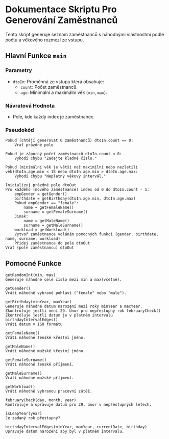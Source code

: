 # Dokumentace Skriptu Pro Generování Zaměstnanců

Tento skript generuje seznam zaměstnanců s náhodnými vlastnostmi podle počtu a věkového rozmezí ze vstupu.

## Hlavní Funkce `main`

### Parametry
- `dtoIn`: Proměnná ze vstupu která obsahuje:
  - `count`: Počet zaměstnanců.
  - `age`: Minimální a maximální věk (`min`, `max`).

### Návratová Hodnota
- Pole, kde každý index je zaměstnanec.

### Pseudokód
```plaintext
Pokud (chtějí generovat 0 zaměstnanců) dtoIn.count == 0:
    Vrať prázdné pole

Pokud je záporný počet zaměstnanců dtoIn.count < 0:
    Vyhodí chybu "Zadejte kladné číslo."

Pokud (minimální věk je větší než maximílní nebo nezletilí věk)dtoIn.age.min < 18 nebo dtoIn.age.min > dtoIn.age.max:
    Vyhodí chybu "Neplatný věkový intervál."

Inicializuj prázdné pole dtoOut
Pro každého (nového zaměstnance) index od 0 do dtoIn.count - 1:
    empGender = getGender()
    birthdate = getBirthday(dtoIn.age.min, dtoIn.age.max)
    Pokud empGender == "female":
        name = getFemaleName()
        surname = getFemaleSurname()
    Jinak:
        name = getMaleName()
        surname = getMaleSurname()
    workload = getWorkload()
    Vytvoř zaměstnance voláním pomocných funkcí (gender, birthdate, name, surname, workload)
    Přidej zaměstnance do pole dtoOut
Vrať (pole zaměstnancu) dtoOut
```
## Pomocné Funkce
```plaintext
getRandomInt(min, max)
Generuje náhodné celé číslo mezi min a max(včetně).

getGender()
Vrátí náhodně vybrané pohlaví ("female" nebo "male").

getBirthday(minYear, maxYear)
Generuje náhodné datum narození mezi roky minYear a maxYear.
Zkontroluje jestli není 29. Únor pro nepřestupný rok februaryCheck()
Zkontroluje jestli datum je v platném intervalu birthdayIntervalEdges()
Vrátí datum v ISO formátu

getFemaleName()
Vrátí náhodné ženské křestní jméno.

getMaleName()
Vrátí náhodné mužské křestní jméno.

getFemaleSurname()
Vrátí náhodné ženské příjmení.

getMaleSurname()
Vrátí náhodné mužské příjmení.

getWorkload()
Vrátí náhodně vybranou pracovní zátěž.

februaryCheck(day, month, year)
Kontroluje a upravuje datum pro 29. únor v nepřestupných letech.

isLeapYear(year)
Je zadaný rok přestupný?

birthdayIntervalEdges(minYear, maxYear, currentDate, birthday)
Upravuje datum narození aby byl v platném intervalu.
```
